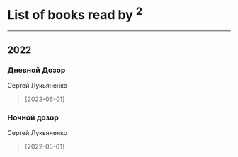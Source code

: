 # List of books read by [](https://plus.google.com/u/0/115058436318443463985/)<sup>2</sup>
---

## 2022

### Дневной Дозор
Сергей Лукьяненко
> [2022-06-01] 


### Ночной дозор
Сергей Лукьяненко
> [2022-05-01] 



